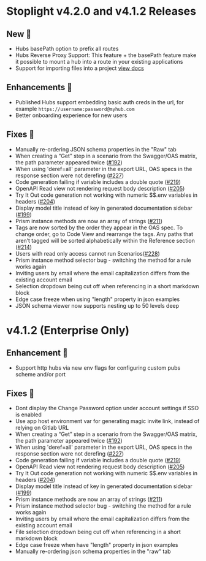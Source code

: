 # Stoplight v4.2.0 and v4.1.2 Releases
 
## New :rocket:

* Hubs basePath option to prefix all routes
* Hubs Reverse Proxy Support: This feature + the basePath feature make it possible to mount a hub into a route in your existing applications
* Support for importing files into a project [view docs](https://docs.stoplight.io/platform/editor-basics/import-files)

## Enhancements :muscle:

* Published Hubs support embedding basic auth creds in the url, for example `https://username:password@myhub.com`
* Better onboarding experience for new users

## Fixes :wrench:

* Manually re-ordering JSON schema properties in the "Raw" tab
* When creating a “Get” step in a scenario from the Swagger/OAS matrix, the path parameter appeared twice ([#192](https://github.com/stoplightio/desktop/issues/192))
* When using 'deref=all' parameter in the export URL, OAS specs in the response section were not derefing ([#227](https://github.com/stoplightio/desktop/issues/227))
* Code generation failing if variable includes a double quote ([#219](https://github.com/stoplightio/desktop/issues/219))
* OpenAPI Read view not rendering request body description ([#205](https://github.com/stoplightio/desktop/issues/205))
* Try It Out code generation not working with numeric $$.env variables in headers ([#204](https://github.com/stoplightio/desktop/issues/204))
* Display model title instead of key in generated documentation sidebar ([#199](https://github.com/stoplightio/desktop/issues/199))
* Prism instance methods are now an array of strings ([#211](https://github.com/stoplightio/desktop/issues/211))
* Tags are now sorted by the order they appear in the OAS spec. To change order, go to Code View and rearrange the tags. Any paths that aren’t tagged will be sorted alphabetically within the Reference section ([#214](https://github.com/stoplightio/desktop/issues/214))
* Users with read only access cannot run Scenarios([#228](https://github.com/stoplightio/desktop/issues/228))
* Prism instance method selector bug - switching the method for a rule works again
* Inviting users by email where the email capitalization differs from the existing account email
* Selection dropdown being cut off when referencing in a short markdown block
* Edge case freeze when using "length" property in json examples
* JSON schema viewer now supports nesting up to 50 levels deep

# v4.1.2 (Enterprise Only)

## Enhancement :muscle:

* Support http hubs via new env flags for configuring custom pubs scheme and/or port

## Fixes :wrench:

* Dont display the Change Password option under account settings if SSO is enabled
* Use app host environment var for generating magic invite link, instead of relying on Gitlab URL
* When creating a “Get” step in a scenario from the Swagger/OAS matrix, the path parameter appeared twice ([#192](https://github.com/stoplightio/desktop/issues/192))
* When using 'deref=all' parameter in the export URL, OAS specs in the response section were not derefing ([#227](https://github.com/stoplightio/desktop/issues/227))
* Code generation failing if variable includes a double quote ([#219](https://github.com/stoplightio/desktop/issues/219))
* OpenAPI Read view not rendering request body description ([#205](https://github.com/stoplightio/desktop/issues/205))
* Try It Out code generation not working with numeric $$.env variables in headers ([#204](https://github.com/stoplightio/desktop/issues/204))
* Display model title instead of key in generated documentation sidebar ([#199](https://github.com/stoplightio/desktop/issues/199))
* Prism instance methods are now an array of strings ([#211](https://github.com/stoplightio/desktop/issues/211))
* Prism instance method selector bug - switching the method for a rule works again
* Inviting users by email where the email capitalization differs from the existing account email
* File selection dropdown being cut off when referencing in a short markdown block
* Edge case freeze when have "length" property in json examples
* Manually re-ordering json schema properties in the "raw" tab
